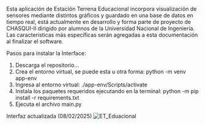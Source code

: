 Esta aplicación de Estación Terrena Educacional incorpora visualización de sensores mediante distintos gráficos y guardado en una base de datos en tiempo real, está actualmente en desarrollo y forma parte de proyecto de CHASQUI-II dirigido por alumnos de la Universidad Nacional de Ingeniería. Las caracteristicas más específicas serán agregadas a esta documentación al finalizar el software.

Pasos para instalar la Interface:

1. Descarga el repositorio...
2. Crea el entorno virtual, se puede esta u otra forma: python -m venv app-env
3. Ingresa al entorno virtual: ./app-env/Scripts/activate
4. Instala los paquetes requeridos ejecutando en la terminal: python -m pip install -r requirements.txt
5. Ejecuta el archivo main.py

Interfaz actualizada (08/02/2025)
![ET_Eduacional](https://github.com/user-attachments/assets/397e96b3-be8d-4a97-ad21-9c25fffcde71)
